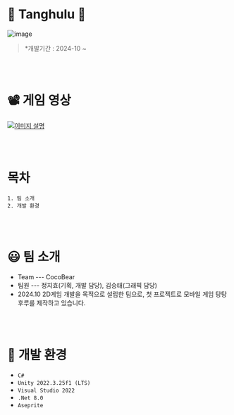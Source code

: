 # 🍓 Tanghulu 🍇
![image](https://github.com/user-attachments/assets/909e40f3-0f69-40e2-84d4-05cde4edf317)
> *개발기간 : 2024-10 ~

<br/><br/>
# 📽️ 게임 영상
[![이미지 설명](https://github.com/user-attachments/assets/01d6c508-5cf9-4cdb-9865-ab01156120c4)](https://www.youtube.com/watch?v=zq1Hkg4j4iI&t=1s)

<br/><br/>
#  목차 
```
1. 팀 소개
2. 개발 환경
```

<br/><br/>
# :smiley:  팀 소개
* Team --- CocoBear
* 팀원 --- 정지효(기획, 개발 담당), 김승태(그래픽 담당)
* 2024.10 2D게임 개발을 목적으로 설립한 팀으로, 첫 프로젝트로 모바일 게임 탕탕후루를 제작하고 있습니다.

<br/><br/>
# :wrench: 개발 환경
* ``C#``
* ``Unity 2022.3.25f1 (LTS)``
* ``Visual Studio 2022``
* ``.Net 8.0``
* ``Aseprite``
